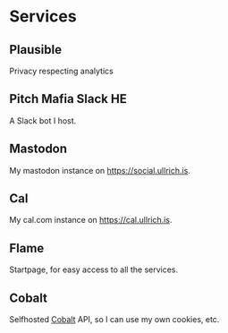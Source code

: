 # Services

## Plausible

Privacy respecting analytics

## Pitch Mafia Slack HE

A Slack bot I host.

## Mastodon

My mastodon instance on https://social.ullrich.is.

## Cal

My cal.com instance on https://cal.ullrich.is.

## Flame

Startpage, for easy access to all the services.

## Cobalt

Selfhosted [Cobalt](https://cobalt.tools) API, so I can use my own cookies, etc.